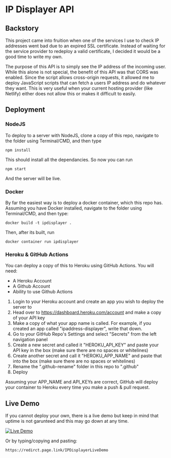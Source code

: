 # IP Displayer API

## Backstory

This project came into fruition when one of the services I use to check IP addresses went bad due to an expired SSL certificate. Instead of waiting for the service provider to redeploy a valid certificate, I decided it would be a good time to write my own.

The purpose of this API is to simply see the IP address of the incoming user. While this alone is not special, the benefit of this API was that CORS was enabled. Since the script allows cross-origin requests, it allowed me to deploy JavaScript scripts that can fetch a users IP address and do whatever they want. This is very useful when your current hosting provider (like Netlify) either does not allow this or makes it difficult to easily.

## Deployment

### NodeJS

To deploy to a server with NodeJS, clone a copy of this repo, navigate to the folder using Terminal/CMD, and then type

```
npm install
```

This should install all the dependancies. So now you can run

```
npm start
```

And the server will be live.

### Docker

By far the easiest way is to deploy a docker container, which this repo has. Assuming you have Docker installed, navigate to the folder using Terminal/CMD, and then type:
```
docker build -t ipdisplayer .
```
Then, after its built, run
```
docker container run ipdisplayer
```

### Heroku & GitHub Actions

You can deploy a copy of this to Heroku using GitHub Actions. You will need: 

* A Heroku Account
* A Github Account
* Ability to use Github Actions

1. Login to your Heroku account and create an app you wish to deploy the server to
2. Head over to https://dashboard.heroku.com/account and make a copy of your API key
3. Make a copy of what your app name is called. For example, if you created an app called "ipaddress-displayer", write that down.
4. Go to your GitHub Repo's Settings and select "Secrets" from the left navigation panel
5. Create a new secret and called it "HEROKU_API_KEY" and paste your API key in the box (make sure there are no spaces or whitelines)
6. Create another secret and call it "HEROKU_APP_NAME" and paste that into the box (make sure there are no spaces or whitelines)
7. Rename the ".github-rename" folder in this repo to ".github"
8. Deploy

Assuming your APP_NAME and API_KEYs are correct, GitHub will deploy your container to Heroku every time you make a push & pull request.

## Live Demo

If you cannot deploy your own, there is a live demo but keep in mind that uptime is not garunteed and this may go down at any time.

[![Live Demo](https://i.imgur.com/iK8j7Z6.png)](https://redirct.page.link/IPDisplayerLiveDemo)

Or by typing/copying and pasting:
```
https://redirct.page.link/IPDisplayerLiveDemo
```